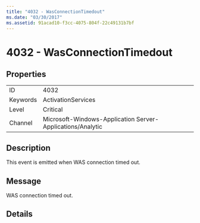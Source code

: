 ```yaml
---
title: "4032 - WasConnectionTimedout"
ms.date: "03/30/2017"
ms.assetid: 91acad10-f3cc-4075-804f-22c49131b7bf
---
```

# 4032 - WasConnectionTimedout
## Properties  
  
|||  
|-|-|  
|ID|4032|  
|Keywords|ActivationServices|  
|Level|Critical|  
|Channel|Microsoft-Windows-Application Server-Applications/Analytic|  
  
## Description  
 This event is emitted when WAS connection timed out.  
  
## Message  
 WAS connection timed out.  
  
## Details
